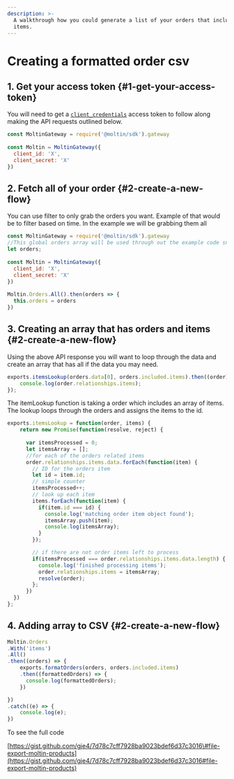 ```yaml
---
description: >-
  A walkthrough how you could generate a list of your orders that includes
  items.
---
```


# Creating a formatted order csv

## 1. Get your access token {#1-get-your-access-token}

You will need to get a [`client_credentials`](https://docs.moltin.com/basics/authentication/client-credential-token) access token to follow along making the API requests outlined below.

```javascript
const MoltinGateway = require('@moltin/sdk').gateway
​
const Moltin = MoltinGateway({
  client_id: 'X',
  client_secret: 'X'
})
```

## 2. Fetch all of your order {#2-create-a-new-flow}

 You can use filter to only grab the orders you want.  Example of that would be to filter based on time.  In the example we will be grabbing them all

```javascript
const MoltinGateway = require('@moltin/sdk').gateway
//This global orders array will be used through out the example code snippets.
let orders;
​
const Moltin = MoltinGateway({
  client_id: 'X',
  client_secret: 'X'
})
​
Moltin.Orders.All().then(orders => {
  this.orders = orders
})
```

## 3. Creating an array that has orders and items {#2-create-a-new-flow}

 Using the above API response you will want to loop through the data and create an array that has all if the data you may need.

```javascript
exports.itemsLookup(orders.data[0], orders.included.items).then((order) => {
    console.log(order.relationships.items);
});
```

The itemLookup function is taking a order which includes an array of items.  The lookup loops through the orders and assigns the items to the id.

```javascript
exports.itemsLookup = function(order, items) {
    return new Promise(function(resolve, reject) {
      
      var itemsProcessed = 0;
      let itemsArray = [];
      //for each of the orders related items
      order.relationships.items.data.forEach(function(item) {
        // ID for the orders item 
        let id = item.id;
        // simple counter
        itemsProcessed++;
        // look up each item
        items.forEach(function(item) {
          if(item.id === id) {
            console.log('matching order item object found');
            itemsArray.push(item);
            console.log(itemsArray);
          }
        });

        // if there are not order items left to process
        if(itemsProcessed === order.relationships.items.data.length) {
          console.log('finished processing items');
          order.relationships.items = itemsArray;
          resolve(order);
        };
      })
  })
};
```

## 4. Adding array to CSV {#2-create-a-new-flow}

```javascript
Moltin.Orders
.With('items')
.All()
.then((orders) => {
	exports.formatOrders(orders, orders.included.items)
    .then((formattedOrders) => {
      console.log(formattedOrders);
    })

})
.catch((e) => {
	console.log(e);
})
```



To see the full code

[https://gist.github.com/gje4/7d78c7cff7928ba9023bdef6d37c3016\#file-export-moltin-products](https://gist.github.com/gje4/7d78c7cff7928ba9023bdef6d37c3016#file-export-moltin-products)

